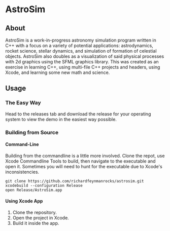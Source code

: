 # AstroSim

## About
AstroSim is a work-in-progress astronomy simulation program written in C++ with a focus on a variety of potential applications: astrodynamics, rocket science, stellar dynamics, and simulation of formation of celestial objects. AstroSim also doubles as a visualization of said physical processes with 2d graphics using the SFML graphics library. This was created as an exercise in learning C++, using multi-file C++ projects and headers, using Xcode, and learning some new math and science. 

## Usage
### The Easy Way
Head to the releases tab and download the release for your operating system to view the demo in the easiest way possible.

### Building from Source

#### Command-Line
Building from the commandline is a little more involved. Clone the repot, use Xcode Commandline Tools to build, then navigate to the executable and open it. Sometimes you will need to hunt for the executable due to Xcode's inconsistencies.
```
git clone https://github.com/richardfeynmanrocks/astrosim.git
xcodebuild --configuration Release
open Release/AstroSim.app
```
#### Using Xcode App
1. Clone the repository.
2. Open the project in Xcode.
3. Build it inside the app.
<!-- 4. Right click the "Products" folder in the app, click on the "Show in Finder" item in the menu -->
